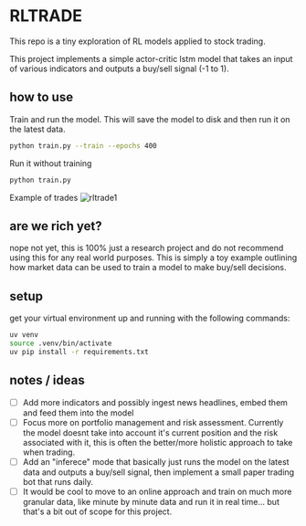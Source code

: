 # RLTRADE

This repo is a tiny exploration of RL models applied to stock trading.

This project implements a simple actor-critic lstm model that takes an input of various indicators and outputs a buy/sell signal (-1 to 1).

## how to use

Train and run the model. This will save the model to disk and then run it on the latest data.

```bash
python train.py --train --epochs 400
```

Run it without training

```bash
python train.py
```

Example of trades
![rltrade1](https://github.com/user-attachments/assets/f1eea003-017f-4e18-807f-9b8d7e63b81f)


## are we rich yet?

nope not yet, this is 100% just a research project and do not recommend using this for any real world purposes. This is simply a toy example outlining how market data can be used to train a model to make buy/sell decisions.

## setup

get your virtual environment up and running with the following commands:

```bash
uv venv
source .venv/bin/activate
uv pip install -r requirements.txt
```

## notes / ideas

- [ ] Add more indicators and possibly ingest news headlines, embed them and feed them into the model
- [ ] Focus more on portfolio management and risk assessment. Currently the model doesnt take into account it's current position and the risk associated with it, this is often the better/more holistic approach to take when trading.
- [ ] Add an "inferece" mode that basically just runs the model on the latest data and outputs a buy/sell signal, then implement a small paper trading bot that runs daily.
- [ ] It would be cool to move to an online approach and train on much more granular data, like minute by minute data and run it in real time... but that's a bit out of scope for this project.
